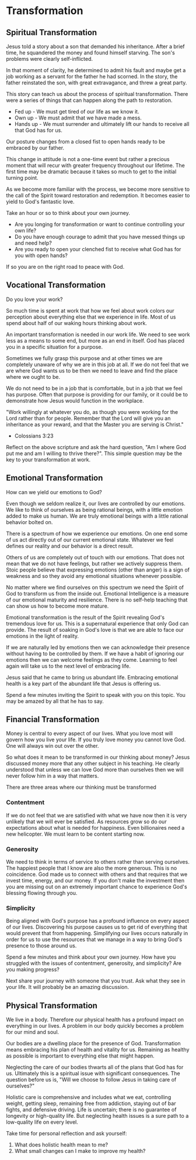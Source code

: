 # Transformation

## Spiritual Transformation

Jesus told a story about a son that demanded his inheritance.  After a brief time, he squandered the
money and found himself starving. The son's problems were clearly self-inflicted.

In that moment of clarity, he determined to admit his fault and maybe get a job working as a servant
for the father he had scorned.  In the story, the father reinstated the son, with great
extravagance, and threw a great party.

This story can teach us about the process of spiritual transformation.  There were a series of
things that can happen along the path to restoration.

- Fed up - We must get tired of our life as we know it.
- Own up - We must admit that we have made a mess.
- Hands up - We must surrender and ultimately lift our hands to receive all that God has for us.

Our posture changes from a closed fist to open hands ready to be embraced by our father.

This change in attitude is not a one-time event but rather a precious moment that will recur with
greater frequency throughout our lifetime.  The first time may be dramatic because it takes so much
to get to the initial turning point.

As we become more familiar with the process, we become more sensitive to the call of the Spirit
toward restoration and redemption.  It becomes easier to yield to God's fantastic love.

Take an hour or so to think about your own journey.

- Are you longing for transformation or want to continue controlling your own life?
- Do you have enough courage to admit that you have messed things up and need help?
- Are you ready to open your clenched fist to receive what God has for you with open
  hands?

If so you are on the right road to peace with God.


## Vocational Transformation

Do you love your work?

So much time is spent at work that how we feel about work colors our perception about everything
else that we experience in life.  Most of us spend about half of our waking hours thinking about
work.

An important transformation is needed in our work life. We need to see work less as a means to some
end, but more as an end in itself. God has placed you in a specific situation for a purpose.

Sometimes we fully grasp this purpose and at other times we are completely unaware of why we are in
this job at all.  If we do not feel that we are where God wants us to be then we need to leave and
find the place where we ought to be.

We do not need to be in a job that is comfortable, but in a job that we feel has purpose.  Often
that purpose is providing for our family, or it could be to demonstrate how Jesus would function in
the workplace.

"Work willingly at whatever you do, as though you were working for the Lord rather than for people.
 Remember that the Lord will give you an inheritance as your reward, and that the Master you are
 serving is Christ." 
- Colossians 3:23

Reflect on the above scripture and ask the hard question, "Am I where God put me and am I willing to
thrive there?".  This simple question may be the key to your transformation at work.


## Emotional Transformation

How can we yield our emotions to God?

Even though we seldom realize it, our lives are controlled by our emotions. We like to think of
ourselves as being rational beings, with a little emotion added to make us human.  We
are truly emotional beings with a little rational behavior bolted on.

There is a spectrum of how we experience our emotions.  On one end some of us act directly out of
our current emotional state.  Whatever we feel defines our reality and our behavior is a direct
result.

Others of us are completely out of touch with our emotions.  That does not mean that we do not have
feelings, but rather we actively suppress them.  Stoic people believe that expressing emotions
(other than anger) is a sign of weakness and so they avoid any emotional situations whenever
possible.

No matter where we find ourselves on this spectrum we need the Spirit of God to transform us from
the inside out.  Emotional Intelligence is a measure of our emotional maturity and resilience.
There is no self-help teaching that can show us how to become more mature.

Emotional transformation is the result of the Spirit revealing God's tremendous love for us.  This
is a supernatural experience that only God can provide. The result of soaking in God's love is
that we are able to face our emotions in the light of reality.

If we are naturally led by emotions then we can acknowledge their presence without having to be
controlled by them.  If we have a habit of ignoring our emotions then we can welcome feelings as
they come.  Learning to feel again will take us to the next level of embracing life.

Jesus said that he came to bring us abundant life.  Embracing emotional health is a key part of
the abundant life that Jesus is offering us.  

Spend a few minutes inviting the Spirit to speak with you on this topic.  You may be amazed by all
that he has to say.


## Financial Transformation

Money is central to every aspect of our lives. What you love most will govern how you live your
life.  If you truly love money you cannot love God.  One will always win out over the other.

So what does it mean to be transformed in our thinking about money?  Jesus discussed money more that
any other subject in his teaching.  He clearly understood that unless we can love God more than
ourselves then we will never follow him in a way that matters.

There are three areas where our thinking must be transformed

### Contentment

If we do not feel that we are satisfied with what we have now then it is very unlikely that we will
ever be satisfied.  As resources grow so do our expectations about what is needed for happiness.
Even billionaires need a new helicopter.  We must learn to be content starting now.

### Generosity

We need to think in terms of service to others rather than serving ourselves. The happiest people
that I know are also the more generous.  This is no coincidence.  God made us to connect with
others and that requires that we invest time, energy, and our money.  If you don't make the
investment then you are missing out on an extremely important chance to experience God's blessing
flowing through you.

### Simplicity

Being aligned with God's purpose has a profound influence on every aspect of our lives.  Discovering
his purpose causes us to get rid of everything that would prevent that from happening.  Simplifying
our lives occurs naturally in order for us to use the resources that we manage in a way to bring
God's presence to those around us.

Spend a few minutes and think about your own journey.  How have you struggled with the issues of
contentment, generosity, and simplicity?  Are you making progress?

Next share your journey with someone that you trust.  Ask what they see in your life.  It will
probably be an amazing discussion.


## Physical Transformation

We live in a body.  Therefore our physical health has a profound impact on everything in our lives.
A problem in our body quickly becomes a problem for our mind and soul.

Our bodies are a dwelling place for the presence of God. Transformation means embracing his plan
of health and vitality for us.  Remaining as healthy as possible is important to everything else
that might happen.

Neglecting the care of our bodies thwarts all of the plans that God has for us. Ultimately this is a
spiritual issue with significant consequences.  The question before us is, "Will we choose to
follow Jesus in taking care of ourselves?"

Holistic care is comprehensive and includes what we eat, controlling weight, getting sleep, remaining
free from addiction, staying out of bar fights, and defensive driving.  Life is uncertain; there is
no guarantee of longevity or high-quality life.  But neglecting health issues is a sure path to a
low-quality life on every level.

Take time for personal reflection and ask yourself:  

1. What does holistic health mean to me?  
2. What small changes can I make to improve my health?


